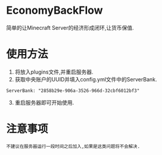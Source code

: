 # EconomyBackFlow
简单的让Minecraft Server的经济形成闭环,让货币保值.
# 使用方法
1. 将放入plugins文件,并重启服务器.
2. 获取中央账户的UUID并填入config.yml文件中的ServerBank.
```
ServerBank: "2858b29e-906a-3526-966d-32cbf6012bf3"
```
3. 重启服务器即可开始使用.
# 注意事项

``` 
不建议在服务器运行一段时间之后加入,如果是这类问题将不会解决.
```
